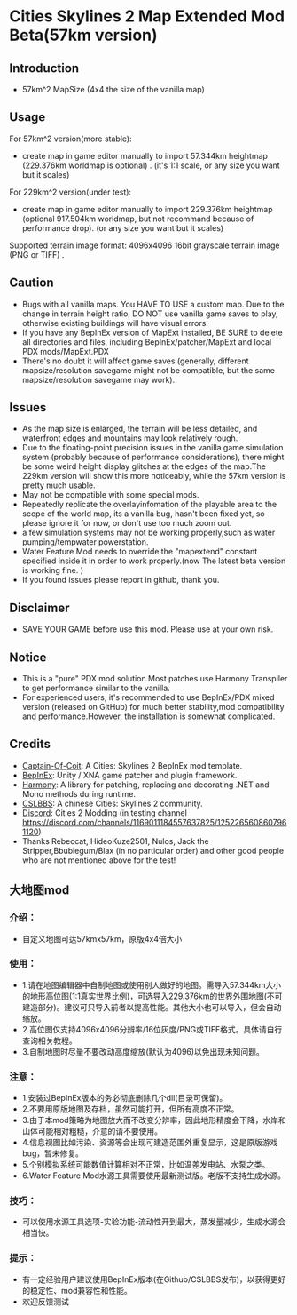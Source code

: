 ﻿# Cities Skylines 2 Map Extended Mod Beta(57km version)

## Introduction

- 57km^2 MapSize (4x4 the size of the vanilla map)

## Usage
For 57km^2 version(more stable):
- create map in game editor manually to import 57.344km heightmap (229.376km worldmap is optional) . (it's 1:1 scale, or any size you want but it scales)

For 229km^2 version(under test):
- create map in game editor manually to import 229.376km heightmap (optional 917.504km worldmap, but not recommand because of performance drop). (or any size you want but it scales)

Supported terrain image format: 4096x4096 16bit grayscale terrain image (PNG or TIFF) .

## Caution
- Bugs with all vanilla maps. You HAVE TO USE a custom map.
  Due to the change in terrain height ratio, DO NOT use vanilla game saves to play, otherwise existing buildings will have visual errors.
- If you have any BepInEx version of MapExt installed, BE SURE to delete all directories and files, including BepInEx/patcher/MapExt and local PDX mods/MapExt.PDX
- There's no doubt it will affect game saves (generally, different mapsize/resolution savegame might not be compatible, but the same mapsize/resolution savegame may work).

## Issues
- As the map size is enlarged, the terrain will be less detailed, and waterfront edges and mountains may look relatively rough.
- Due to the floating-point precision issues in the vanilla game simulation system (probably because of performance considerations), there might be some weird height display glitches at the edges of the map.The 229km version will show this more noticeably, while the 57km version is pretty much usable.
- May not be compatible with some special mods.
- Repeatedly replicate the overlayinfomation of the playable area to the scope of the world map, its a vanilla bug, hasn't been fixed yet, so please ignore it for now, or don't use too much zoom out.
- a few simulation systems may not be working properly,such as water pumping/tempwater powerstation.
- Water Feature Mod needs to override the "mapextend" constant specified inside it in order to work properly.(now The latest beta version is working fine. )
- If you found issues please report in github, thank you.

## Disclaimer
- SAVE YOUR GAME before use this mod. Please use at your own risk.

## Notice
- This is a "pure" PDX mod solution.Most patches use Harmony Transpiler to get performance similar to the vanilla.
- For experienced users, it's recommended to use BepInEx/PDX mixed version (released on GitHub) for much better stability,mod compatibility and performance.However, the installation is somewhat complicated.

## Credits
- [Captain-Of-Coit](https://github.com/Captain-Of-Coit/cities-skylines-2-mod-template): A Cities: Skylines 2 BepInEx mod template.
- [BepInEx](https://github.com/BepInEx/BepInEx): Unity / XNA game patcher and plugin framework.
- [Harmony](https://github.com/pardeike/Harmony): A library for patching, replacing and decorating .NET and Mono methods during runtime.
- [CSLBBS](https://www.cslbbs.net): A chinese Cities: Skylines 2 community.
- [Discord](https://discord.gg/ABrJqdZJNE): Cities 2 Modding (in testing channel https://discord.com/channels/1169011184557637825/1252265608607961120)
- Thanks  Rebeccat, HideoKuze2501, Nulos, Jack the Stripper,Bbublegum/Blax (in no particular order) and other good people who are not mentioned above for the test!

## 大地图mod
### 介绍：
- 自定义地图可达57kmx57km，原版4x4倍大小

### 使用：
- 1.请在地图编辑器中自制地图或使用别人做好的地图。需导入57.344km大小的地形高位图(1:1真实世界比例)，可选导入229.376km的世界外围地图(不可建造部分)。建议可只导入前者以提高性能。其他大小也可以导入，但会自动缩放。
- 2.高位图仅支持4096x4096分辨率/16位灰度/PNG或TIFF格式。具体请自行查询相关教程。
- 3.自制地图时尽量不要改动高度缩放(默认为4096)以免出现未知问题。

### 注意：
- 1.安装过BepInEx版本的务必彻底删除几个dll(目录可保留)。
- 2.不要用原版地图及存档，虽然可能打开，但所有高度不正常。
- 3.由于本mod策略为地图放大而不改变分辨率，因此地形精度会下降，水岸和山体可能相对粗糙，介意的请不要使用。
- 4.信息视图比如污染、资源等会出现可建造范围外重复显示，这是原版游戏bug，暂未修复。
- 5.个别模拟系统可能数值计算相对不正常，比如温差发电站、水泵之类。
- 6.Water Feature Mod水源工具需要使用最新测试版。老版不支持生成水源。

### 技巧：
- 可以使用水源工具选项-实验功能-流动性开到最大，蒸发量减少，生成水源会相当快。

### 提示：
- 有一定经验用户建议使用BepInEx版本(在Github/CSLBBS发布)，以获得更好的稳定性、mod兼容性和性能。
- 欢迎反馈测试
